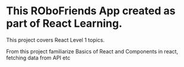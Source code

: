 # This ROboFriends App created as part of React Learning.

This project covers React Level 1 topics.

From this project familiarize Basics of React and Components in react, fetching data from API etc 
